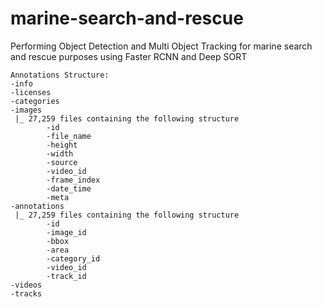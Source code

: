 # marine-search-and-rescue

Performing Object Detection and Multi Object Tracking for marine search and rescue purposes using Faster RCNN and Deep SORT

```
Annotations Structure:
-info
-licenses
-categories
-images
 |_ 27,259 files containing the following structure
        -id
        -file_name
        -height
        -width
        -source
        -video_id
        -frame_index
        -date_time
        -meta
-annotations
 |_ 27,259 files containing the following structure
        -id
        -image_id
        -bbox
        -area
        -category_id
        -video_id
        -track_id
-videos
-tracks
```